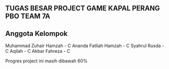 ## TUGAS BESAR PROJECT GAME KAPAL PERANG PBO TEAM 7A

## Anggota Kelompok

Muhammad Zuhair Hamzah - C
Ananda Fatliah Hamzah - C 
Syahrul Rusda - C
Aqilah - C
Akbar Fahreza - C

Progres project ini masih dibawah 60%

